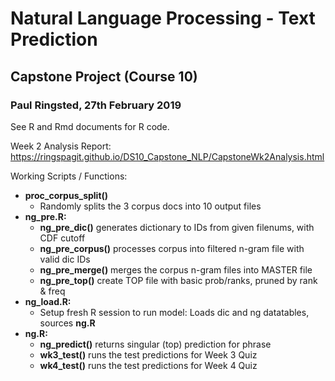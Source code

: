 # Natural Language Processing - Text Prediction
## Capstone Project (Course 10)
### Paul Ringsted, 27th February 2019

See R  and Rmd documents for R code.

Week 2 Analysis Report: https://ringspagit.github.io/DS10_Capstone_NLP/CapstoneWk2Analysis.html

Working Scripts / Functions:

* **proc_corpus_split()**
    + Randomly splits the 3 corpus docs into 10 output files
* **ng_pre.R:**
    + **ng_pre_dic()**		generates dictionary to IDs from given filenums, with CDF cutoff
    + **ng_pre_corpus()**	processes corpus into filtered n-gram file with valid dic IDs
    + **ng_pre_merge()**	merges the corpus n-gram files into MASTER file
    + **ng_pre_top()**		create TOP file with basic prob/ranks, pruned by rank & freq
* **ng_load.R:**
    + Setup fresh R session to run model: Loads dic and ng datatables, sources **ng.R**
* **ng.R:**
    + **ng_predict()**		returns singular (top) prediction for phrase
    + **wk3_test()**		runs the test predictions for Week 3 Quiz
    + **wk4_test()** 		runs the test predictions for Week 4 Quiz
